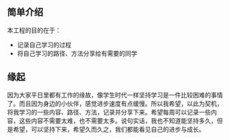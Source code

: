 ## 简单介绍
本工程的目的在于：
* 记录自己学习的过程
* 将自己学习的路径、方法分享给有需要的同学

## 缘起
因为大家平日里都有工作的缘故，像学生时代一样坚持学习是一件比较困难的事情了。而且因为身边的小伙伴，感觉进步速度有点缓慢。所以我希望，以此为契机，将我学习的一些内容、路径、方法，记录并分享下来。希望每周可以记录一些内容，这些内容不需要太难，也不需要太多。说句实话，我也不知道能坚持多久，但是希望，可以坚持下来，希望久而久之，我们都能看见自己的进步与成长。
